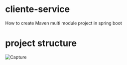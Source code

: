 # cliente-service
How to create Maven multi module project in spring boot 

# project structure
![Capture](https://user-images.githubusercontent.com/25712816/66276099-28065280-e8ad-11e9-8d03-1ffa17e340b2.PNG)

